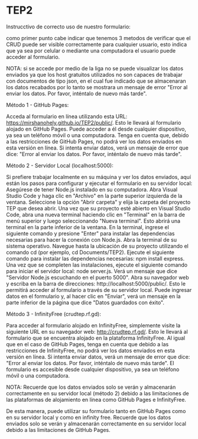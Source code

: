 # TEP2

Instrucctivo de correcto uso de nuestro formulario:

como primer punto cabe indicar que tenemos 3 metodos de verificar que el CRUD
puede ser visible correctamente para cualquier usuario, esto indica que ya sea por 
celular o mediante una computadora el usuario puede acceder al formulario.

NOTA: si se accede por medio de la liga no se puede visualizar los 
datos enviados ya que los host gratuitos utilizados no son capaces de trabajar con 
documentos de tipo json, en el cual fue indicado que se almacenaran los datos recabados
por lo tanto se mostrara un mensaje de error "Error al enviar los datos. Por favor, inténtalo de nuevo más tarde".

Método 1 - GitHub Pages:

Acceda al formulario en línea utilizando esta URL: https://mirshanohely.github.io/TEP2/public/.
Esto le llevará al formulario alojado en GitHub Pages. Puede acceder a él desde cualquier dispositivo, ya sea un teléfono móvil o una computadora.
Tenga en cuenta que, debido a las restricciones de GitHub Pages, no podrá ver los datos enviados en esta versión en línea. Si intenta enviar datos, verá un mensaje de error que dice: "Error al enviar los datos. Por favor, inténtalo de nuevo más tarde".

Método 2 - Servidor Local (localhost:5000):

Si prefiere trabajar localmente en su máquina y ver los datos enviados, aquí están los pasos para configurar y ejecutar el formulario en su servidor local:
Asegúrese de tener Node.js instalado en su computadora.
Abra Visual Studio Code y haga clic en "Archivo" en la parte superior izquierda de la ventana.
Seleccione la opción "Abrir carpeta" y elija la carpeta del proyecto TEP que desea abrir.
Una vez que su proyecto esté abierto en Visual Studio Code, abra una nueva terminal haciendo clic en "Terminal" en la barra de menú superior y luego seleccionando "Nueva terminal". Esto abrirá una terminal en la parte inferior de la ventana.
En la terminal, ingrese el siguiente comando y presione "Enter" para instalar las dependencias necesarias para hacer la conexión con Node.js.
Abra la terminal de su sistema operativo.
Navegue hasta la ubicación de su proyecto utilizando el comando cd (por ejemplo, cd Documents/TEP2).
Ejecute el siguiente comando para instalar las dependencias necesarias: npm install express.
Una vez que se completen las instalaciones, ejecute el siguiente comando para iniciar el servidor local: node server.js.
Verá un mensaje que dice "Servidor Node.js escuchando en el puerto 5000".
Abra su navegador web y escriba en la barra de direcciones: http://localhost:5000/public/.
Esto le permitirá acceder al formulario a través de su servidor local. Puede ingresar datos en el formulario y, al hacer clic en "Enviar", verá un mensaje en la parte inferior de la página que dice "Datos guardados con éxito".

Método 3 - InfinityFree (crudtep.rf.gd):

Para acceder al formulario alojado en InfinityFree, simplemente visite la siguiente URL en su navegador web: http://crudtep.rf.gd/.
Esto le llevará al formulario que se encuentra alojado en la plataforma InfinityFree.
Al igual que en el caso de GitHub Pages, tenga en cuenta que debido a las restricciones de InfinityFree, no podrá ver los datos enviados en esta versión en línea. Si intenta enviar datos, verá un mensaje de error que dice: "Error al enviar los datos. Por favor, inténtalo de nuevo más tarde".
El formulario es accesible desde cualquier dispositivo, ya sea un teléfono móvil o una computadora.

NOTA: Recuerde que los datos enviados solo se verán y almacenarán correctamente en su servidor local (método 2) debido a las limitaciones de las plataformas de alojamiento en línea como GitHub Pages e InfinityFree.

De esta manera, puede utilizar su formulario tanto en GitHub Pages como en su servidor local y como en infinity free. 
Recuerde que los datos enviados solo se verán y almacenarán correctamente en su servidor local debido a las limitaciones de GitHub Pages.
